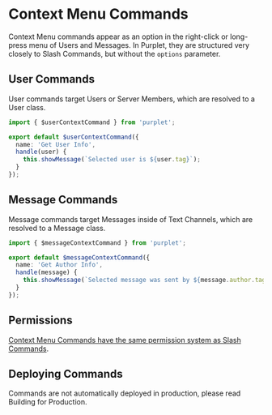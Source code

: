 # Context Menu Commands

Context Menu commands appear as an option in the right-click or long-press menu of Users and Messages. In Purplet, they are structured very closely to Slash Commands, but without the `options` parameter.

## User Commands

User commands target Users or Server Members, which are resolved to a User class.

```ts title='src/features/user-command.ts'
import { $userContextCommand } from 'purplet';

export default $userContextCommand({
  name: 'Get User Info',
  handle(user) {
    this.showMessage(`Selected user is ${user.tag}`);
  }
});
```

## Message Commands

Message commands target Messages inside of Text Channels, which are resolved to a Message class.

```ts title='src/features/message-command.ts'
import { $messageContextCommand } from 'purplet';

export default $messageContextCommand({
  name: 'Get Author Info',
  handle(message) {
    this.showMessage(`Selected message was sent by ${message.author.tag}`);
  }
});
```

## Permissions

[Context Menu Commands have the same permission system as Slash Commands](/docs/slash-commands#permissions).

## Deploying Commands

Commands are not automatically deployed in production, please read Building for Production.
